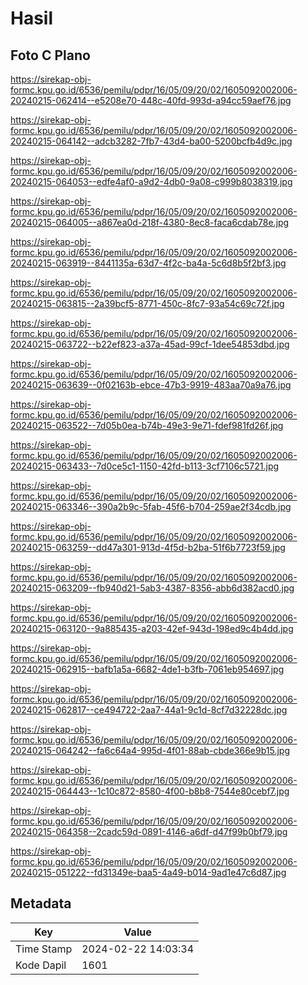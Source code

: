 # Hasil

## Foto C Plano

https://sirekap-obj-formc.kpu.go.id/6536/pemilu/pdpr/16/05/09/20/02/1605092002006-20240215-062414--e5208e70-448c-40fd-993d-a94cc59aef76.jpg

https://sirekap-obj-formc.kpu.go.id/6536/pemilu/pdpr/16/05/09/20/02/1605092002006-20240215-064142--adcb3282-7fb7-43d4-ba00-5200bcfb4d9c.jpg

https://sirekap-obj-formc.kpu.go.id/6536/pemilu/pdpr/16/05/09/20/02/1605092002006-20240215-064053--edfe4af0-a9d2-4db0-9a08-c999b8038319.jpg

https://sirekap-obj-formc.kpu.go.id/6536/pemilu/pdpr/16/05/09/20/02/1605092002006-20240215-064005--a867ea0d-218f-4380-8ec8-faca6cdab78e.jpg

https://sirekap-obj-formc.kpu.go.id/6536/pemilu/pdpr/16/05/09/20/02/1605092002006-20240215-063919--8441135a-63d7-4f2c-ba4a-5c6d8b5f2bf3.jpg

https://sirekap-obj-formc.kpu.go.id/6536/pemilu/pdpr/16/05/09/20/02/1605092002006-20240215-063815--2a39bcf5-8771-450c-8fc7-93a54c69c72f.jpg

https://sirekap-obj-formc.kpu.go.id/6536/pemilu/pdpr/16/05/09/20/02/1605092002006-20240215-063722--b22ef823-a37a-45ad-99cf-1dee54853dbd.jpg

https://sirekap-obj-formc.kpu.go.id/6536/pemilu/pdpr/16/05/09/20/02/1605092002006-20240215-063639--0f02163b-ebce-47b3-9919-483aa70a9a76.jpg

https://sirekap-obj-formc.kpu.go.id/6536/pemilu/pdpr/16/05/09/20/02/1605092002006-20240215-063522--7d05b0ea-b74b-49e3-9e71-fdef981fd26f.jpg

https://sirekap-obj-formc.kpu.go.id/6536/pemilu/pdpr/16/05/09/20/02/1605092002006-20240215-063433--7d0ce5c1-1150-42fd-b113-3cf7106c5721.jpg

https://sirekap-obj-formc.kpu.go.id/6536/pemilu/pdpr/16/05/09/20/02/1605092002006-20240215-063346--390a2b9c-5fab-45f6-b704-259ae2f34cdb.jpg

https://sirekap-obj-formc.kpu.go.id/6536/pemilu/pdpr/16/05/09/20/02/1605092002006-20240215-063259--dd47a301-913d-4f5d-b2ba-51f6b7723f59.jpg

https://sirekap-obj-formc.kpu.go.id/6536/pemilu/pdpr/16/05/09/20/02/1605092002006-20240215-063209--fb940d21-5ab3-4387-8356-abb6d382acd0.jpg

https://sirekap-obj-formc.kpu.go.id/6536/pemilu/pdpr/16/05/09/20/02/1605092002006-20240215-063120--9a885435-a203-42ef-943d-198ed9c4b4dd.jpg

https://sirekap-obj-formc.kpu.go.id/6536/pemilu/pdpr/16/05/09/20/02/1605092002006-20240215-062915--bafb1a5a-6682-4de1-b3fb-7061eb954697.jpg

https://sirekap-obj-formc.kpu.go.id/6536/pemilu/pdpr/16/05/09/20/02/1605092002006-20240215-062817--ce494722-2aa7-44a1-9c1d-8cf7d32228dc.jpg

https://sirekap-obj-formc.kpu.go.id/6536/pemilu/pdpr/16/05/09/20/02/1605092002006-20240215-064242--fa6c64a4-995d-4f01-88ab-cbde366e9b15.jpg

https://sirekap-obj-formc.kpu.go.id/6536/pemilu/pdpr/16/05/09/20/02/1605092002006-20240215-064443--1c10c872-8580-4f00-b8b8-7544e80cebf7.jpg

https://sirekap-obj-formc.kpu.go.id/6536/pemilu/pdpr/16/05/09/20/02/1605092002006-20240215-064358--2cadc59d-0891-4146-a6df-d47f99b0bf79.jpg

https://sirekap-obj-formc.kpu.go.id/6536/pemilu/pdpr/16/05/09/20/02/1605092002006-20240215-051222--fd31349e-baa5-4a49-b014-9ad1e47c6d87.jpg


## Metadata

| Key        | Value               |
| ---------- | ------------------- |
| Time Stamp | 2024-02-22 14:03:34 |
| Kode Dapil | 1601                |



